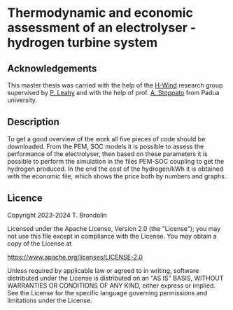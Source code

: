 # Thermodynamic and economic assessment of an electrolyser - hydrogen turbine system

## Acknowledgements

This master thesis was carried with the help of the [H-Wind](https://www.marei.ie/project/h-wind) research group supervised by [P. Leahy](https://www.ucc.ie/en/civileng/people/drpaulleahy/) and with the help of prof. [A. Stoppato](https://www.dii.unipd.it/category/ruoli/personale-docente?key=ABF85794D1453051C2A6C35C896F3277) from Padua university.


## Description

To get a good overview of the work all five pieces of code should be downloaded.
From the PEM, SOC models it is possible to assess the performance of the electrolyser, then based on these parameters it is possible to perform the simulation in the files PEM-SOC coupling to get the hydrogen produced.
In the end the cost of the hydrogen/kWh it is obtained with the economic file, which shows the price both by numbers and graphs.

## Licence

Copyright 2023-2024 T. Brondolin

Licensed under the Apache License, Version 2.0 (the "License"); you may not use this file except in compliance with the License. You may obtain a copy of the License at

<https://www.apache.org/licenses/LICENSE-2.0>

Unless required by applicable law or agreed to in writing, software distributed under the License is distributed on an "AS IS" BASIS, WITHOUT WARRANTIES OR CONDITIONS OF ANY KIND, either express or implied. See the License for the specific language governing permissions and limitations under the License.
